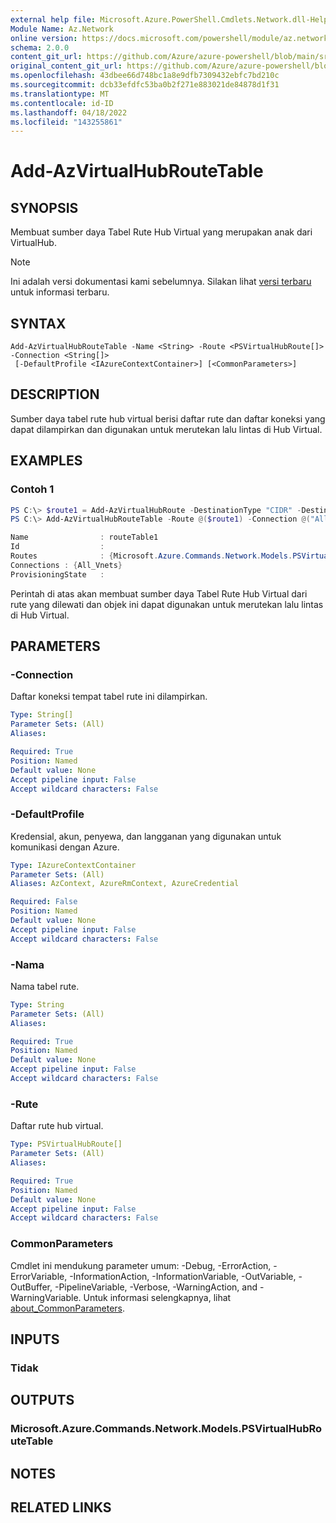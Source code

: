 ```yaml
---
external help file: Microsoft.Azure.PowerShell.Cmdlets.Network.dll-Help.xml
Module Name: Az.Network
online version: https://docs.microsoft.com/powershell/module/az.network/add-azvirtualhubroutetable
schema: 2.0.0
content_git_url: https://github.com/Azure/azure-powershell/blob/main/src/Network/Network/help/Add-AzVirtualHubRouteTable.md
original_content_git_url: https://github.com/Azure/azure-powershell/blob/main/src/Network/Network/help/Add-AzVirtualHubRouteTable.md
ms.openlocfilehash: 43dbee66d748bc1a8e9dfb7309432ebfc7bd210c
ms.sourcegitcommit: dcb33efdfc53ba0b2f271e883021de84878d1f31
ms.translationtype: MT
ms.contentlocale: id-ID
ms.lasthandoff: 04/18/2022
ms.locfileid: "143255861"
---
```

# Add-AzVirtualHubRouteTable

## SYNOPSIS
Membuat sumber daya Tabel Rute Hub Virtual yang merupakan anak dari VirtualHub.

> [!NOTE]
>Ini adalah versi dokumentasi kami sebelumnya. Silakan lihat [versi terbaru](/powershell/module/az.network/add-azvirtualhubroutetable) untuk informasi terbaru.

## SYNTAX

```
Add-AzVirtualHubRouteTable -Name <String> -Route <PSVirtualHubRoute[]> -Connection <String[]>
 [-DefaultProfile <IAzureContextContainer>] [<CommonParameters>]
```

## DESCRIPTION
Sumber daya tabel rute hub virtual berisi daftar rute dan daftar koneksi yang dapat dilampirkan dan digunakan untuk merutekan lalu lintas di Hub Virtual.

## EXAMPLES

### Contoh 1
```powershell
PS C:\> $route1 = Add-AzVirtualHubRoute -DestinationType "CIDR" -Destination @("10.4.0.0/16", "10.5.0.0/16") -NextHopType "IPAddress" -NextHop @("10.0.0.68")
PS C:\> Add-AzVirtualHubRouteTable -Route @($route1) -Connection @("All_Vnets") -Name "routeTable1"

Name                : routeTable1
Id                  :
Routes              : {Microsoft.Azure.Commands.Network.Models.PSVirtualHubRoute}
Connections : {All_Vnets}
ProvisioningState   :
```

Perintah di atas akan membuat sumber daya Tabel Rute Hub Virtual dari rute yang dilewati dan objek ini dapat digunakan untuk merutekan lalu lintas di Hub Virtual.

## PARAMETERS

### -Connection
Daftar koneksi tempat tabel rute ini dilampirkan.

```yaml
Type: String[]
Parameter Sets: (All)
Aliases:

Required: True
Position: Named
Default value: None
Accept pipeline input: False
Accept wildcard characters: False
```

### -DefaultProfile
Kredensial, akun, penyewa, dan langganan yang digunakan untuk komunikasi dengan Azure.

```yaml
Type: IAzureContextContainer
Parameter Sets: (All)
Aliases: AzContext, AzureRmContext, AzureCredential

Required: False
Position: Named
Default value: None
Accept pipeline input: False
Accept wildcard characters: False
```

### -Nama
Nama tabel rute.

```yaml
Type: String
Parameter Sets: (All)
Aliases:

Required: True
Position: Named
Default value: None
Accept pipeline input: False
Accept wildcard characters: False
```

### -Rute
Daftar rute hub virtual.

```yaml
Type: PSVirtualHubRoute[]
Parameter Sets: (All)
Aliases:

Required: True
Position: Named
Default value: None
Accept pipeline input: False
Accept wildcard characters: False
```

### CommonParameters
Cmdlet ini mendukung parameter umum: -Debug, -ErrorAction, -ErrorVariable, -InformationAction, -InformationVariable, -OutVariable, -OutBuffer, -PipelineVariable, -Verbose, -WarningAction, and -WarningVariable. Untuk informasi selengkapnya, lihat [about_CommonParameters](http://go.microsoft.com/fwlink/?LinkID=113216).

## INPUTS

### Tidak

## OUTPUTS

### Microsoft.Azure.Commands.Network.Models.PSVirtualHubRouteTable

## NOTES

## RELATED LINKS
